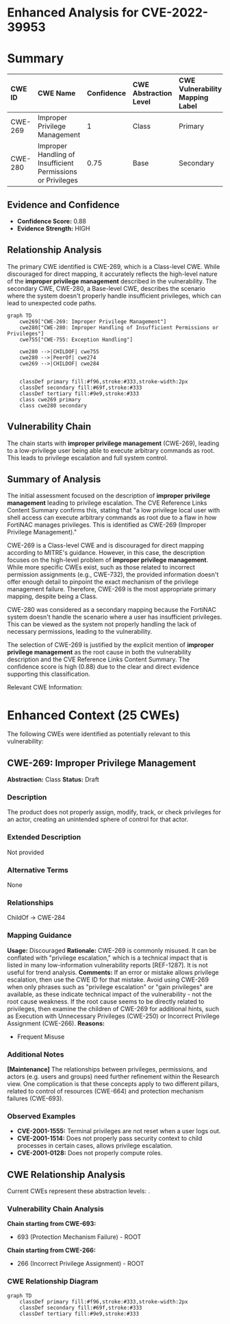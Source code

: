 # Enhanced Analysis for CVE-2022-39953

# Summary
| CWE ID  | CWE Name                                                      | Confidence | CWE Abstraction Level | CWE Vulnerability Mapping Label | CWE-Vulnerability Mapping Notes |
| :-------- | :------------------------------------------------------------ | :---------- | :---------------------- | :------------------------------ | :-------------------------------- |
| CWE-269   | Improper Privilege Management                                 | 1          | Class                   | Primary                         | Discouraged                       |
| CWE-280   | Improper Handling of Insufficient Permissions or Privileges   | 0.75       | Base                    | Secondary                       | Allowed                           |

## Evidence and Confidence

*   **Confidence Score:** 0.88
*   **Evidence Strength:** HIGH

## Relationship Analysis
The primary CWE identified is CWE-269, which is a Class-level CWE. While discouraged for direct mapping, it accurately reflects the high-level nature of the **improper privilege management** described in the vulnerability. The secondary CWE, CWE-280, a Base-level CWE, describes the scenario where the system doesn't properly handle insufficient privileges, which can lead to unexpected code paths.

```mermaid
graph TD
    cwe269["CWE-269: Improper Privilege Management"]
    cwe280["CWE-280: Improper Handling of Insufficient Permissions or Privileges"]
    cwe755["CWE-755: Exception Handling"]
    
    cwe280 -->|CHILDOF| cwe755
    cwe280 -->|PeerOf| cwe274
    cwe269 -->|CHILDOF| cwe284
    

    classDef primary fill:#f96,stroke:#333,stroke-width:2px
    classDef secondary fill:#69f,stroke:#333
    classDef tertiary fill:#9e9,stroke:#333
    class cwe269 primary
    class cwe280 secondary
```

## Vulnerability Chain
The chain starts with **improper privilege management** (CWE-269), leading to a low-privilege user being able to execute arbitrary commands as root. This leads to privilege escalation and full system control.

## Summary of Analysis
The initial assessment focused on the description of **improper privilege management** leading to privilege escalation. The CVE Reference Links Content Summary confirms this, stating that "a low privilege local user with shell access can execute arbitrary commands as root due to a flaw in how FortiNAC manages privileges. This is identified as CWE-269 (Improper Privilege Management)."

CWE-269 is a Class-level CWE and is discouraged for direct mapping according to MITRE's guidance. However, in this case, the description focuses on the high-level problem of **improper privilege management**. While more specific CWEs exist, such as those related to incorrect permission assignments (e.g., CWE-732), the provided information doesn't offer enough detail to pinpoint the exact mechanism of the privilege management failure. Therefore, CWE-269 is the most appropriate primary mapping, despite being a Class.

CWE-280 was considered as a secondary mapping because the FortiNAC system doesn't handle the scenario where a user has insufficient privileges. This can be viewed as the system not properly handling the lack of necessary permissions, leading to the vulnerability.

The selection of CWE-269 is justified by the explicit mention of **improper privilege management** as the root cause in both the vulnerability description and the CVE Reference Links Content Summary. The confidence score is high (0.88) due to the clear and direct evidence supporting this classification.

Relevant CWE Information:

# Enhanced Context (25 CWEs)
The following CWEs were identified as potentially relevant to this vulnerability:

## CWE-269: Improper Privilege Management
**Abstraction:** Class
**Status:** Draft

### Description
The product does not properly assign, modify, track, or check privileges for an actor, creating an unintended sphere of control for that actor.

### Extended Description
Not provided

### Alternative Terms
None

### Relationships
ChildOf -> CWE-284

### Mapping Guidance
**Usage:** Discouraged
**Rationale:** CWE-269 is commonly misused. It can be conflated with "privilege escalation," which is a technical impact that is listed in many low-information vulnerability reports [REF-1287]. It is not useful for trend analysis.
**Comments:** If an error or mistake allows privilege escalation, then use the CWE ID for that mistake. Avoid using CWE-269 when only phrases such as "privilege escalation" or "gain privileges" are available, as these indicate technical impact of the vulnerability - not the root cause weakness. If the root cause seems to be directly related to privileges, then examine the children of CWE-269 for additional hints, such as Execution with Unnecessary Privileges (CWE-250) or Incorrect Privilege Assignment (CWE-266).
**Reasons:**
- Frequent Misuse


### Additional Notes
**[Maintenance]** The relationships between privileges, permissions, and actors (e.g. users and groups) need further refinement within the Research view. One complication is that these concepts apply to two different pillars, related to control of resources (CWE-664) and protection mechanism failures (CWE-693).



### Observed Examples
- **CVE-2001-1555:** Terminal privileges are not reset when a user logs out.
- **CVE-2001-1514:** Does not properly pass security context to child processes in certain cases, allows privilege escalation.
- **CVE-2001-0128:** Does not properly compute roles.


## CWE Relationship Analysis

Current CWEs represent these abstraction levels: .


### Vulnerability Chain Analysis

**Chain starting from CWE-693:**
- 693 (Protection Mechanism Failure) - ROOT


**Chain starting from CWE-266:**
- 266 (Incorrect Privilege Assignment) - ROOT



### CWE Relationship Diagram

```mermaid
graph TD
    classDef primary fill:#f96,stroke:#333,stroke-width:2px
    classDef secondary fill:#69f,stroke:#333
    classDef tertiary fill:#9e9,stroke:#333
```